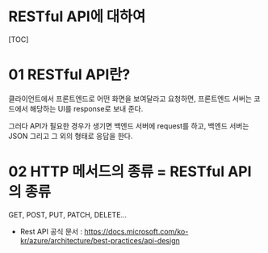 # RESTful API에 대하여

[TOC]

# 01 RESTful API란?

클라이언트에서 프론트엔드로 어떤 화면을 보여달라고 요청하면, 프론트엔드 서버는 코드에서 해당하는 UI를 response로 보내 준다.

그러다 API가 필요한 경우가 생기면 백엔드 서버에 request를 하고, 백엔드 서버는 JSON 그리고 그 외의 형태로 응답을 한다.



# 02 HTTP 메서드의 종류 = RESTful API의 종류

GET, POST, PUT, PATCH, DELETE...

- Rest API 공식 문서 : https://docs.microsoft.com/ko-kr/azure/architecture/best-practices/api-design